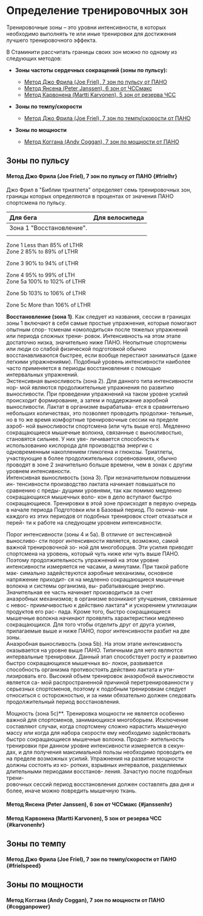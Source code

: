 # Определение тренировочных зон

Тренировочные зоны – это уровни интенсивности, в которых необходимо выполнять те или иные тренировки для достижения лучшего тренировочного эффекта.

В Стаминити рассчитать границы своих зон можно по одному из следующих методов:

* **Зоны частоты сердечных сокращений \(зоны по пульсу\):**
  * [Метод Джо Фрила \(Joe Friel\), 7 зон по пульсу от ПАНО](#frielhr)
  * [Метод Янсена \(Peter Janssen\), 6 зон от ЧССмакс](#janssenhr)
  * [Метод Карвонена \(Martti Karvonen\), 5 зон от резерва ЧСС](#karvonenhr)

* **Зоны по темпу/скорости**
  * [Метод Джо Фрила \(Joe Friel\), 7 зон по темпу/скорости от ПАНО](#frielspeed)

* **Зоны по мощности**
  * [Метод Коггана \(Andy Coggan\), 7 зон по мощности от ПАНО](#cogganpower)

## Зоны по пульсу

#### Метод Джо Фрила \(Joe Friel\), 7 зон по пульсу от ПАНО {#frielhr}

Джо Фрил в "Библии триатлета" определяет семь тренировочных зон, границы которых определяются в процентах от значения ПАНО спортсмена по пульсу.

| Для бега | Для велосипеда |
| :--- | :--- |
| Зона 1 "Восстановление". |  |
|  |  |



Zone 1 Less than 85% of LTHR  
Zone 2 85% to 89% of LTHR

Zone 3 90% to 94% of LTHR

Zone 4 95% to 99% of LTH  
Zone 5a 100% to 102% of LTHR

Zone 5b 103% to 106% of LTHR

Zone 5c More than 106% of LTHR

**Восстановление \(зона 1\)**. Как следует из названия, сессии в границах зоны 1 включают в себя самые простые упражнения, которые помогают опытным спор- тсменам «омолодиться» после тяжелых упражнений или периода сложных трени- ровок. Интенсивность на этом этапе достаточно низка, значительно ниже ПАНО. Неопытные спортсмены или люди со слабой физической подготовкой обычно восстанавливаются быстрее, если вообще перестают заниматься \(даже легкими упражнениями\). Подобный уровень интенсивности наиболее часто применяется в периоды восстановления с помощью интервальных упражнений.  
Экстенсивная выносливость \(зона 2\). Для данного типа интенсивности нор- мой являются продолжительные упражнения по развитию выносливости. При проведении упражнений на таком уровне усилий происходит формирование, а затем и поддержание аэробной выносливости. Лактат в организме вырабатыва- ется в сравнительно небольших количествах, это позволяет проводить продолжи- тельные, но в то же время комфортные тренировочные сессии на пределе аэроб- ной выносливости спортсмена \(или чуть выше его\). Медленно сокращающиеся мышечные волокна, связанные с выносливостью, становятся сильнее. У них уве- личивается способность к использованию кислорода для производства энергии с одновременным накоплением гликогена и глюкозы. Триатлеты, участвующие в более продолжительных соревнованиях, обычно проводят в зоне 2 значительно больше времени, чем в зонах с другим уровнем интенсивности.  
Интенсивная выносливость \(зона 3\). При незначительном повышении ин- тенсивности производство лактата начинает повышаться по сравнению с преды- дущими уровнями, так как помимо медленно сокращающихся мышечных воло- кон в дело вступают быстро сокращающиеся. Тренировки в этой зоне происходят в первую очередь в начале периода Подготовки или в Базовый период. По оконча- нии каждого из этих периодов от подобных тренировок стоит отказаться и перей- ти к работе на следующем уровнем интенсивности.

Порог интенсивности \(зоны 4 и 5a\). В отличие от экстенсивной выносливо- сти порог интенсивности является, возможно, самой важной тренировочной зо- ной для многоборцев. Эти усилия приводят спортсмена на уровень, который чуть ниже или чуть выше ПАНО. Поэтому продолжительность упражнений на этом уровне интенсивности измеряется не часами, а минутами. При такой работе мак- симально задействуются аэробные механизмы, основное напряжение приходит- ся на медленно сокращающиеся мышечные волокна и системы организма, вы- рабатывающие энергию. Значительная ее часть начинает производиться за счет  
анаэробных механизмов; в организме возникают улучшения, связанные с невос- приимчивостью к действию лактата\* и ускорением утилизации продуктов его рас- пада. Кроме того, быстро сокращающиеся мышечные волокна начинают проявлять характеристики медленно сокращающихся. Для того чтобы отделить друг от друга усилия, прилагаемые выше и ниже ПАНО, порог интенсивности разбит на две зоны.  
Анаэробная выносливость \(зона 5b\). На этом этапе интенсивность оказывается на уровне выше ПАНО. Типичными для него являются интервальные тренировки. Данный этап способствует росту и развитию быстро сокращающихся мышечных во- локон, развивается способность организма противостоять действию лактата и ути- лизировать его. Высокий объем тренировок анаэробной выносливости является са- мой распространенной причиной перетренированности у серьезных спортсменов, поэтому к подобным тренировкам следует относиться с осторожностью, и за ними обязательно должен следовать продолжительный период восстановления.

Мощность \(зона 5c\)\*\*. Тренировка мощности не является особенно важной для спортсменов, занимающихся многоборьем. Исключение составляют случаи, когда спортсмену сложно нарастить мышечную массу или когда для набора скорости ему необходимо задействовать быстро сокращающиеся мышечные волокна. Продол- жительность тренировки при данном уровне интенсивности измеряется в секун- дах, и для получения максимальной пользы необходимо проводить ее на пределе возможных усилий. Упражнения на развитие мощности должны состоять из ко- ротких, взрывных интервалов, разделяемых длительными периодами восстанов- ления. Зачастую после подобных трени-  
ровочных сессий период восстановления должен составлять два дня и более, иначе можно повредить мышечную ткань.

#### Метод Янсена \(Peter Janssen\), 6 зон от ЧССмакс {#janssenhr}

#### Метод Карвонена \(Martti Karvonen\), 5 зон от резерва ЧСС {#karvonenhr}

## Зоны по темпу

#### Метод Джо Фрила \(Joe Friel\), 7 зон по темпу/скорости от ПАНО {#frielspeed}

## Зоны по мощности

#### Метод Коггана \(Andy Coggan\), 7 зон по мощности от ПАНО {#cogganpower}



